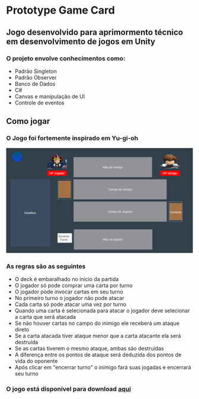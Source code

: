 <h1> Prototype Game Card</h1>
<h2> Jogo desenvolvido para aprimormento técnico em desenvolvimento de jogos em Unity</h2>
<h3> O projeto envolve conhecimentos como:</h3>
<ul>
  <li>Padrão Singleton</li>
  <li>Padrão Observer</li>
  <li>Banco de Dados</li>
  <li>C#</li>
  <li>Canvas e manipulação de UI</li>
  <li>Controle de eventos</li>
</ul>

<h2>Como jogar</h2>
<h3> O Jogo foi fortemente inspirado em Yu-gi-oh</h3>
<img src="Assets/Resources/helpImage.png"/>
<h3> As regras são as seguintes</h3>
<ul>
  <li>O deck é embaralhado no ínicio da partida</li>
  <li>O jogador só pode comprar uma carta por turno</li>
  <li>O jogador pode invocar cartas em seu turno</li>
  <li>No primeiro turno o jogador não pode atacar</li>
  <li>Cada carta só pode atacar uma vez por turno</li>
  <li> Quando uma carta é selecionada para atacar o jogador deve selecionar a carta que será atacada</li>
  <li>Se não houver cartas no campo do inimigo ele receberá um ataque direto</li>
  <li>Se a carta atacada tiver ataque menor que a carta atacante ela será destruída</li>
  <li>Se as cartas tiverem o mesmo ataque, ambas são destruídas</li>
  <li>A diferença entre os pontos de ataque será deduzida dos pontos de vida do oponente</li>
  <li>Após clicar em "encerrar turno" o inimigo fará suas jogadas e encerrará seu turno</li>
</ul>

<h3> O jogo está disponível para download <a href="https://drive.google.com/drive/folders/1ufoFCI7P5YoClvbhW5Ah4N86cqq3QY_K?hl=pt-br">aqui</a></h3>
